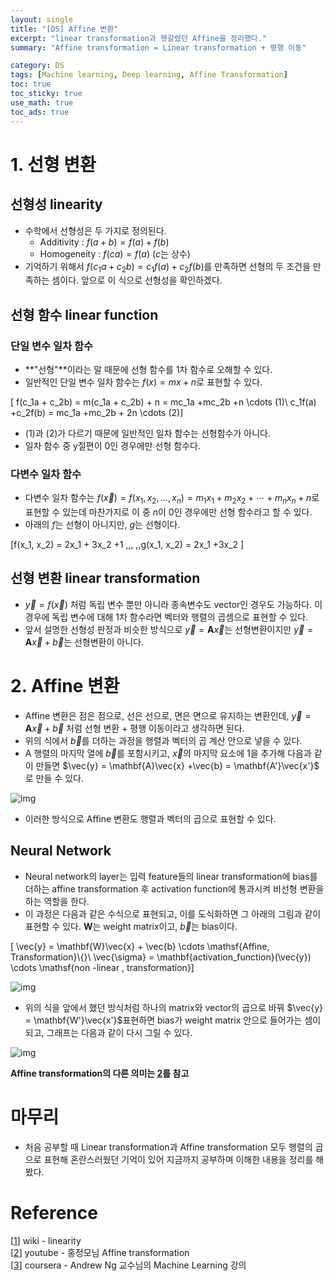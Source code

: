 ```yaml
---
layout: single
title: "[DS] Affine 변환"
excerpt: "linear transformation과 헷갈렸던 Affine을 정리했다."
summary: "Affine transformation = Linear transformation + 평행 이동"

category: DS
tags: [Machine learning, Deep learning, Affine Transformation]
toc: true
toc_sticky: true
use_math: true
toc_ads: true
---
```


# 1. 선형 변환

## 선형성 linearity

- 수학에서 선형성은 두 가지로 정의된다.
  - Additivity : $f(a + b) = f(a) + f(b)$
  - Homogeneity : $f(c a) = f(a)$ ($c$는 상수)
- 기억하기 위해서 $f(c_1a + c_2b) = c_1f(a) + c_2f(b)$를 만족하면 선형의 두 조건을 만족하는 셈이다. 앞으로 이 식으로 선형성을 확인하겠다.

## 선형 함수 linear function

### 단일 변수 일차 함수

- **"선형"**이라는 말 때문에 선형 함수를 1차 함수로 오해할 수 있다.
- 일반적인 단일 변수 일차 함수는 $f(x) = m x + n$로 표현할 수 있다.

\[
f(c_1a + c_2b) = m(c_1a + c_2b) + n  = mc_1a +mc_2b +n \cdots (1)\\
c_1f(a) +c_2f(b) = mc_1a +mc_2b + 2n \cdots (2)\]

- (1)과 (2)가 다르기 때문에 일반적인 일차 함수는 선형함수가 아니다.
- 일차 함수 중 y절편이 0인 경우에만 선형 함수다.

### 다변수 일차 함수

- 다변수 일차 함수는 $f(\vec{x}) = f(x_1,x_2, \dots,x_n) = m_1 x_1 +m_2x_2 +\cdots + m_nx_n + n$로 표현할 수 있는데 마찬가지로 이 중 $n$이 0인 경우에만 선형 함수라고 할 수 있다.
- 아래의 $f$는 선형이 아니지만, $g$는 선형이다.

\[f(x_1, x_2) = 2x_1 + 3x_2 +1 ,\,\, \,\,g(x_1, x_2) = 2x_1 +3x_2 \]

## 선형 변환 linear transformation

- $\vec{y} = f( \vec{x})$ 처럼 독립 변수 뿐만 아니라 종속변수도 vector인 경우도 가능하다. 이 경우에 독립 변수에 대해 1차 함수라면 벡터와 행렬의 곱셈으로 표현할 수 있다.
- 앞서 설명한 선형성 판정과 비슷한 방식으로 $\vec{y} = \mathbf{A}\vec{x}$는 선형변환이지만 $\vec{y} = \mathbf{A}\vec{x} +\vec{b}$는 선형변환이 아니다.

# 2. Affine 변환

- Affine 변환은 점은 점으로, 선은 선으로, 면은 면으로 유지하는 변환인데, $\vec{y} = \mathbf{A}\vec{x} +\vec{b}$ 처럼 선형 변환 + 평행 이동이라고 생각하면 된다.
- 위의 식에서 $\vec{b}$를 더하는 과정을 행렬과 벡터의 곱 계산 안으로 넣을 수 있다.
- A 행렬의 마지막 열에 $\vec{b}$를 포함시키고, $\vec{x}$의 마지막 요소에 1을 추가해 다음과 같이 만들면 $\vec{y} = \mathbf{A}\vec{x} +\vec{b} = \mathbf{A'}\vec{x'}$ 로 만들 수 있다.

![img]({{site.url}}/assets/img/affine_equation.png)

- 이러한 방식으로 Affine 변환도 행렬과 벡터의 곱으로 표현할 수 있다.

## Neural Network

- Neural network의 layer는 입력 feature들의 linear transformation에 bias를 더하는 affine transformation 후 activation function에 통과시켜 비선형 변환을 하는 역할을 한다.
- 이 과정은 다음과 같은 수식으로 표현되고, 이를 도식화하면 그 아래의 그림과 같이 표현할 수 있다. $\mathbf{W}$는 weight matrix이고, $\vec{b}$는 bias이다.

\[
\vec{y} = \mathbf{W}\vec{x} + \vec{b} \cdots \mathsf{Affine\, Transformation}\\{}\\ \vec{\sigma} = \mathbf{activation\_function}(\vec{y}) \cdots \mathsf{non -linear \, transformation}\]  

![img]({{site.url}}/assets/img/affine1.png)

- 위의 식을 앞에서 했던 방식처럼 하나의 matrix와 vector의 곱으로 바꿔 $\vec{y} = \mathbf{W'}\vec{x'}$표현하면 bias가 weight matrix 안으로 들어가는 셈이 되고, 그래프는 다음과 같이 다시 그릴 수 있다.  

![img]({{site.url}}/assets/img/affine2.png)  

**Affine transformation의 다른 의미는 [2]를 참고**  
# 마무리
- 처음 공부할 때 Linear transformation과 Affine transformation 모두 행렬의 곱으로 표현해 혼란스러웠던 기억이 있어 지금까지 공부하며 이해한 내용을 정리를 해봤다.  

# Reference

[[1]] wiki - linearity  
[[2]] youtube - 홍정모님 Affine transformation  
[[3]] coursera - Andrew Ng 교수님의 Machine Learning 강의

[1]: https://ko.wikipedia.org/wiki/%EC%84%A0%ED%98%95%EC%84%B1
[2]: https://www.youtube.com/watch?v=DSmXIYkp024
[3]: https://www.coursera.org/learn/machine-learning?
